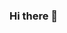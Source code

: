 ### Hi there 👋

<!--
**KenaTionWebTechNatz/KenaTionWebTechNatz** is a ✨ _special_ ✨ repository because its `README.md` (this file) appears on your GitHub profile.

Get To Know Me Briefly

I'm a Kenyan based aspiring Full-Stack Website Developer where i hope to better my skills in the following areas:

  1. Website Development - Front-end and Back-end
  2. Website Designing - Front-end
  3. Website Portfolios - Front-end and Back-end
  4. Website Blogs - Front-end and Back-end

[![Anurag's github stats](https://github-readme-stats.vercel.app/api?username=KenaTionWebTechNatz)](https://github.com/anuraghazra/github-readme-stats)

Here are some ideas to get you started:
- 🔭 I’m currently working on ...
- 🌱 I’m currently learning ...
- 👯 I’m looking to collaborate on ...
- 🤔 I’m looking for help with ...
- 💬 Ask me about ...
- 📫 How to reach me: ...
- 😄 Pronouns: ...
- ⚡ Fun fact: i am a big nissan GTR R-35 Fan
-->
